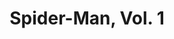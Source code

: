 ---
title: "Spider-Man, Vol. 1"
issue: 13A
issue_nr: 13
full_title: "Sub-City, Part One"
subtitle: ""
story_arc: Sub-City
crossover: ""
variant: ""
publisher: Marvel Comics
creators: 
  - Todd McFarlane
release_date: "Jun 18, 1991"
release_year: 1991
genre:
  - Action
  - Adventure
  - Super-Heroes
format: Comic
pages: 32
signed_by: ""
price: 1.75
---